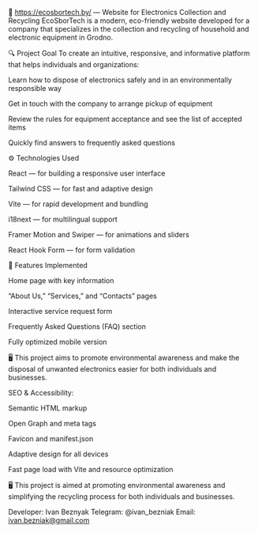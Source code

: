 🌿 https://ecosbortech.by/ — Website for Electronics Collection and Recycling
EcoSborTech is a modern, eco-friendly website developed for a company that specializes in the collection and recycling of household and electronic equipment in Grodno.

🔍 Project Goal
To create an intuitive, responsive, and informative platform that helps individuals and organizations:

Learn how to dispose of electronics safely and in an environmentally responsible way

Get in touch with the company to arrange pickup of equipment

Review the rules for equipment acceptance and see the list of accepted items

Quickly find answers to frequently asked questions

⚙️ Technologies Used

React — for building a responsive user interface

Tailwind CSS — for fast and adaptive design

Vite — for rapid development and bundling

i18next — for multilingual support

Framer Motion and Swiper — for animations and sliders

React Hook Form — for form validation

💼 Features Implemented

Home page with key information

“About Us,” “Services,” and “Contacts” pages

Interactive service request form

Frequently Asked Questions (FAQ) section

Fully optimized mobile version

🖥 This project aims to promote environmental awareness and make the disposal of unwanted electronics easier for both individuals and businesses.

SEO & Accessibility:

Semantic HTML markup

Open Graph and meta tags

Favicon and manifest.json

Adaptive design for all devices

Fast page load with Vite and resource optimization

🖥 This project is aimed at promoting environmental awareness and simplifying the recycling process for both individuals and businesses.

Developer: Ivan Beznyak
Telegram: @ivan_bezniak
Email: ivan.bezniak@gmail.com